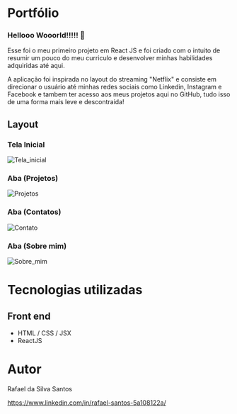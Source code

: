 # Portfólio
### Hellooo Wooorld!!!!! 👋

Esse foi o meu primeiro projeto em React JS e foi criado com o intuito de resumir um pouco do meu curriculo e desenvolver minhas habilidades adquiridas até aqui.

A aplicação foi inspirada no layout do streaming "Netflix" e consiste em direcionar o usuário até minhas redes sociais como Linkedin, Instagram e Facebook e tambem ter acesso aos meus projetos aqui no GitHub, tudo isso de uma forma mais leve e descontraida!

## Layout 

### Tela Inicial
![Tela_inicial](https://user-images.githubusercontent.com/127265692/236083072-f7a086a1-3773-4597-923b-f446a3062807.PNG)

### Aba (Projetos)
![Projetos](https://user-images.githubusercontent.com/127265692/236083064-8c673ce7-2dae-424a-8f53-917544fc97c3.PNG)

### Aba (Contatos)
![Contato](https://user-images.githubusercontent.com/127265692/236083061-994d88cd-851a-49aa-a5c3-e48dd4b57e96.PNG)

### Aba (Sobre mim)
![Sobre_mim](https://user-images.githubusercontent.com/127265692/236083066-d8e3d4bc-0c32-4e49-87bd-2edafd81d8d7.PNG)

# Tecnologias utilizadas

## Front end
- HTML / CSS / JSX 
- ReactJS

# Autor

Rafael da Silva Santos

https://www.linkedin.com/in/rafael-santos-5a108122a/

